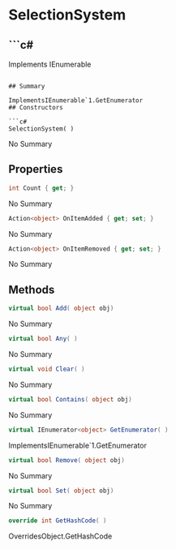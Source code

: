 # SelectionSystem

## ```c#
Implements IEnumerable<object>
```

## Summary

ImplementsIEnumerable`1.GetEnumerator
## Constructors

```c#
SelectionSystem( ) 
```
No Summary
## Properties

```c#
int Count { get; } 
```
No Summary
```c#
Action<object> OnItemAdded { get; set; } 
```
No Summary
```c#
Action<object> OnItemRemoved { get; set; } 
```
No Summary
## Methods

```c#
virtual bool Add( object obj) 
```
No Summary
```c#
virtual bool Any( ) 
```
No Summary
```c#
virtual void Clear( ) 
```
No Summary
```c#
virtual bool Contains( object obj) 
```
No Summary
```c#
virtual IEnumerator<object> GetEnumerator( ) 
```
ImplementsIEnumerable`1.GetEnumerator
```c#
virtual bool Remove( object obj) 
```
No Summary
```c#
virtual bool Set( object obj) 
```
No Summary
```c#
override int GetHashCode( ) 
```
OverridesObject.GetHashCode
